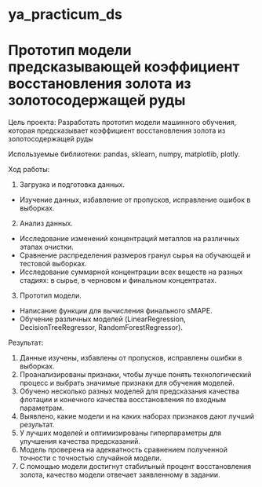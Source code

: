 # ya_practicum_ds
# Прототип модели предсказывающей коэффициент восстановления золота из золотосодержащей руды

Цель проекта: Разработать прототип модели машинного обучения, которая предсказывает коэффициент восстановления золота из золотосодержащей руды

Используемые библиотеки: pandas, sklearn, numpy, matplotlib, plotly.

Ход работы: 

1. Загрузка и подготовка данных.
- Изучение данных, избавление от пропусков, исправление ошибок в выборках.

2. Анализ данных.
- Исследование изменений концентраций металлов на различных этапах очистки.
- Сравнение распределения размеров гранул сырья на обучающей и тестовой выборках.
- Исследование суммарной концентрации всех веществ на разных стадиях: в сырье, в черновом и финальном концентратах.

3. Прототип модели.
- Написание функции для вычисления финального sMAPE.
- Обучение различных моделей (LinearRegression, DecisionTreeRegressor, RandomForestRegressor).

Результат:
1. Данные изучены, избавлены от пропусков, исправлены ошибки в выборках.
2. Проанализированы признаки, чтобы лучше понять технологический процесс и выбрать значимые признаки для обучения моделей.
3. Обучено несколько разных моделей для предсказания качества флотации и конечного качества восстановления по входным параметрам.
4. Выявлено, какие модели и на каких наборах признаков дают лучший результат.
5. У лучших моделей и оптимизированы гиперпараметры для улучшения качества предсказаний.
6. Модель проверена на адекватность сравнением полученной точности с точностью случайной модели.
7. С помощью модели достигнут стабильный процент восстановления золота, качество модели отвечает заявленному в задании.
